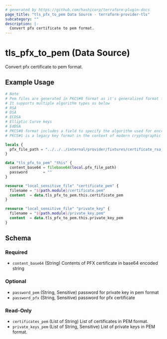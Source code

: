 ```yaml
---
# generated by https://github.com/hashicorp/terraform-plugin-docs
page_title: "tls_pfx_to_pem Data Source - terraform-provider-tls"
subcategory: ""
description: |-
  Convert pfx certificate to pem format.
---
```


# tls_pfx_to_pem (Data Source)

Convert pfx certificate to pem format.

## Example Usage

```terraform
# Note
# Pem files are generated in PKCS#8 format as it's generalized format for private keys that supports all algorithm types
# It supports multiple algorithm types as below
# RSA
# DSA
# ECDSA
# Elliptic Curve keys
# EdDSA
# PKCS#8 format includes a field to specify the algorithm used for encryption which makes it algorithm agnostic
# PKCS#1 is a legacy key format in the context of modern cryptographic practices specifically designed for limited set of algorithm types

locals {
  pfx_file_path = "../../../internal/provider/fixtures/certificate_rsa_legacy.pfx"
}

data "tls_pfx_to_pem" "this" {
  content_base64 = filebase64(local.pfx_file_path)
  password       = ""
}

resource "local_sensitive_file" "certificate_pem" {
  filename = "${path.module}/certificate.pem"
  content  = data.tls_pfx_to_pem.this.certificate_pem
}

resource "local_sensitive_file" "private_key" {
  filename = "${path.module}/private_key.pem"
  content  = data.tls_pfx_to_pem.this.private_key_pem
}
```

<!-- schema generated by tfplugindocs -->
## Schema

### Required

- `content_base64` (String) Contents of PFX certificate in base64 encoded string

### Optional

- `password_pem` (String, Sensitive) password for private key in pem format
- `password_pfx` (String, Sensitive) password for pfx certificate

### Read-Only

- `certificates_pem` (List of String) List of certificates in PEM format.
- `private_keys_pem` (List of String, Sensitive) List of private keys in PEM format.
